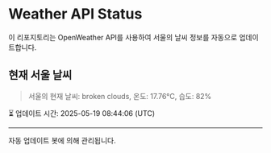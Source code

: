 
# Weather API Status

이 리포지토리는 OpenWeather API를 사용하여 서울의 날씨 정보를 자동으로 업데이트합니다.

## 현재 서울 날씨
> 서울의 현재 날씨: broken clouds, 온도: 17.76°C, 습도: 82%

⏳ 업데이트 시간: 2025-05-19 08:44:06 (UTC)

---
자동 업데이트 봇에 의해 관리됩니다.
